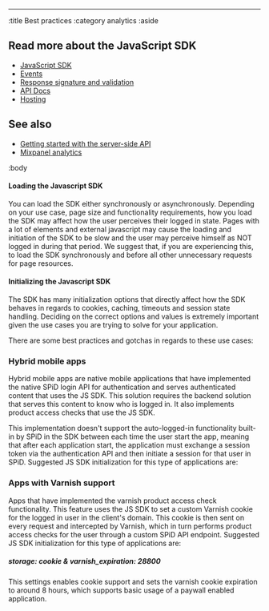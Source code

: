 --------------------------------------------------------------------------------
:title Best practices
:category analytics
:aside

## Read more about the JavaScript SDK

- [JavaScript SDK](/sdks/javascript/)
- [Events](/sdks/js/events/)
- [Response signature and validation](/sdks/js/response-signature-and-validation/)
- [API Docs](/sdks/js/api-docs/)
- [Hosting](/sdks/js/hosting/)

## See also

- [Getting started with the server-side API](/getting-started/)
- [Mixpanel analytics](/mixpanel/analytics/)

:body

#### Loading the Javascript SDK
You can load the SDK either synchronously or asynchronously. Depending on your use case, page size and functionality requirements, how you load the SDK may affect how the user perceives their logged in state. Pages with a lot of elements and external javascript may cause the loading and initiation of the SDK to be slow and the user may perceive himself as NOT logged in during that period. We suggest that, if you are experiencing this, to load the SDK synchronously and before all other unnecessary requests for page resources.

#### Initializing the Javascript SDK
The SDK has many initialization options that directly affect how the SDK behaves in regards to cookies, caching, timeouts and session state handling. Deciding on the correct options and values is extremely important given the use cases you are trying to solve for your application.

There are some best practices and gotchas in regards to these use cases:

### Hybrid mobile apps
Hybrid mobile apps are native mobile applications that have implemented the native SPiD login API for authentication and serves authenticated content that uses the JS SDK. This solution requires the backend solution that serves this content to know who is logged in. It also implements product access checks that use the JS SDK.

This implementation doesn't support the auto-logged-in functionality built-in by SPiD in the SDK between each time the user start the app, meaning that after each application start, the application must exchange a session token via the authentication API and then initiate a session for that user in SPiD. Suggested JS SDK initialization for this type of applications are:
### Apps with Varnish support
Apps that have implemented the varnish product access check functionality. This feature uses the JS SDK to set a custom Varnish cookie for the logged in user in the client's domain. This cookie is then sent on every request and intercepted by Varnish, which in turn performs product access checks for the user through a custom SPiD API endpoint. Suggested JS SDK initialization for this type of applications are:
##### storage: cookie & varnish_expiration: 28800
This settings enables cookie support and sets the varnish cookie expiration to around 8 hours, which supports basic usage of a paywall enabled application.
